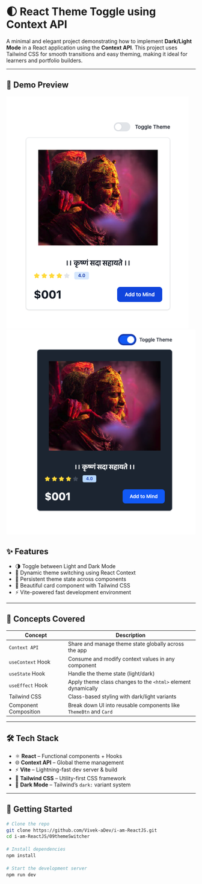 # 🌓 React Theme Toggle using Context API

A minimal and elegant project demonstrating how to implement **Dark/Light Mode** in a React application using the **Context API**. This project uses Tailwind CSS for smooth transitions and easy theming, making it ideal for learners and portfolio builders.

---
## 📸 Demo Preview
![](2025-04-21-01-54-13.png)
![](2025-04-21-01-57-43.png)

## ✨ Features

- 🌗 Toggle between Light and Dark Mode
- 🔁 Dynamic theme switching using React Context
- 🧠 Persistent theme state across components
- 💅 Beautiful card component with Tailwind CSS
- ⚡ Vite-powered fast development environment

---

## 🧠 Concepts Covered

| Concept             | Description                                                                  |
|---------------------|------------------------------------------------------------------------------|
| `Context API`        | Share and manage theme state globally across the app                         |
| `useContext` Hook    | Consume and modify context values in any component                           |
| `useState` Hook      | Handle the theme state (light/dark)                                          |
| `useEffect` Hook     | Apply theme class changes to the `<html>` element dynamically                |
| Tailwind CSS         | Class-based styling with dark/light variants                                 |
| Component Composition| Break down UI into reusable components like `ThemeBtn` and `Card`            |

---

## 🛠️ Tech Stack

- ⚛️ **React** – Functional components + Hooks
- 🌐 **Context API** – Global theme management
- ⚡ **Vite** – Lightning-fast dev server & build
- 💨 **Tailwind CSS** – Utility-first CSS framework
- 🧠 **Dark Mode** – Tailwind’s `dark:` variant system

---

## 🚀 Getting Started

```bash
# Clone the repo
git clone https://github.com/Vivek-aDev/i-am-ReactJS.git
cd i-am-ReactJS/09themeSwitcher

# Install dependencies
npm install

# Start the development server
npm run dev